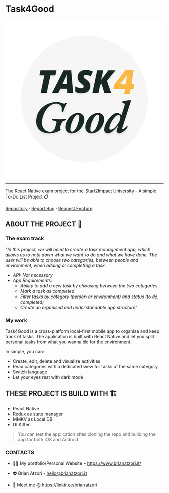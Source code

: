 # Task4Good

![task4good_logo](logo_task4good_svg.svg)

---

The React Native exam project for the Start2Impact University - A simple To-Do List Project 📋

[Repository](https://github.com/BrianAtzori/task4good/) · [Report Bug](https://github.com/BrianAtzori/task4good/issues) · [Request Feature](https://github.com/BrianAtzori/task4good/issues)

## ABOUT THE PROJECT 🧶

### The exam track

_"In this project, we will need to create a task management app, which allows us to note down what we want to do and what we have done. The user will be able to choose two categories, between people and environment, when adding or completing a task._
- _API: Not necessary_
- _App Requirements:_
  - _Ability to add a new task by choosing between the two categories_
  - _Mark a task as completed_
  - _Filter tasks by category (person or environment) and status (to do, completed)_
  - _Create an organised and understandable app structure"_

### My work
Task4Good is a cross-platform local-first mobile app to organize and keep track of tasks.
The application is built with React Native and let you split personal tasks from what you wanna do for the environment.

In simple, you can:

- Create, edit, delete and visualize activities
- Read categories with a dedicated view for tasks of the same category
- Switch language
- Let your eyes rest with dark mode

## THESE PROJECT IS BUILD WITH 🏗️
- React Native
- Redux as state manager
- MMKV as Local DB
- UI Kitten

> You can test the application after cloning the repo and building the app for both iOS and Android

### CONTACTS

- 🤝🏻 My portfolio/Personal Website - https://www.brianatzori.it/

- 👽 Brian Atzori - <hello@brianatzori.it>

- 📖 Meet me @ https://linktr.ee/brianatzori
